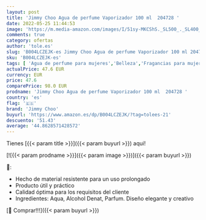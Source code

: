 ```yaml
---
layout: post
title: 'Jimmy Choo Agua de perfume Vaporizador 100 ml  204728 '
date: 2022-05-25 11:44:53
image: 'https://m.media-amazon.com/images/I/51sy-MKCShS._SL500_._SL400_.jpg'
comments: true
category: ofertas
author: 'tole.es'
slug: 'B004LCZEJK-es Jimmy Choo Agua de perfume Vaporizador 100 ml 204728'
sku: 'B004LCZEJK-es'
tags: [ 'Agua de perfume para mujeres','Belleza','Fragancias para mujeres','Perfumes y fragancias','agua','de','jimmy choo','perfume','🇪🇸', ]
actualPrice: 47.6 EUR
currency: EUR
price: 47.6
comparePrice: 98.0 EUR
prodname: 'Jimmy Choo Agua de perfume Vaporizador 100 ml  204728 '
country: 'es'
flag: '🇪🇸'
brand: 'Jimmy Choo'
buyurl: 'https://www.amazon.es/dp/B004LCZEJK/?tag=tolees-21'
descuento: '51.43'
average: '44.8628571428572'
---
```


Tienes [{{< param title >}}]({{< param buyurl >}}) aqui!

[![{{< param prodname >}}]({{< param image >}})]({{< param buyurl >}})

🔎:

- Hecho de material resistente para un uso prolongado
- Producto útil y práctico
- Calidad óptima para los requisitos del cliente
- Ingredientes: Aqua, Alcohol Denat, Parfum. Diseño elegante y creativo

[🛒 Comprar!!!]({{< param buyurl >}})
